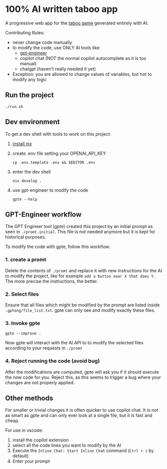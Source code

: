 # 100% AI written taboo app

A progressive web app for the [taboo game](https://en.wikipedia.org/wiki/Taboo_(game)) generated entirely with AI.

Contributing Rules:

- never change code manually
- to modify the code, use ONLY AI tools like:
  - [gpt-engineer](https://github.com/gpt-engineer-org/gpt-engineer)
  - copilot chat (NOT the normal copilot autocomplete as it is too manual)
  - chatgpt (haven't really needed it yet)
- Exception: you are allowed to change values of variables, but not to modify any logic

## Run the project

```shellSession
./run.sh
```

## Dev environment

To get a dev shell with tools to work on this project:

1. [install nix](https://determinate.systems/posts/determinate-nix-installer)

1. create .env file setting your OPENAI_API_KEY

    ```shellSession
    cp .env.template .env && $EDITOR .env
    ```

1. enter the dev shell

    ```shellSession
    nix develop .
    ```

1. use gpt-engineer to modify the code

    ```shellSession
    gpte --help
    ```

## GPT-Engineer workflow

The GPT Engineer tool (gpte) created this project by an initial prompt as seen in ``./promt.initial``. This file is not needed anymore but it is kept for historical purposes.

To modify the code with gpte, follow this workflow:

### 1. create a promt

Delete the contents of `./promt` and replace it with new instructions for the AI to modify the project, like for example `add a button near X that does Y`. The more precise the instructions, the better.

### 2. Select files

Ensure that all files which might be modified by the prompt are listed inside `.gpteng/file_list.txt`. gpte can only see and modify exactly these files.

### 3. Invoke gpte

```shellSession
gpte --improve .
```

Now gpte will interact with the AI API to to modify the selected files according to your requests in `./promt`

### 4. Reject running the code (avoid bug)

After the modifications are computed, gpte will ask you if it should execute the now code for you. Reject this, as this seems to trigger a bug where your changes are not properly applied.

## Other methods

For smaller or trivial changes it is often quicker to use copilot chat. It is not as smart as gpte and can only ever look at a single file, but it is fast and cheap.

For use in vscode:

1. install the copilot extension
1. select all the code lines you want to modify by the AI
1. Execute the `Inline Chat: Start Inline Chat` command (`Ctrl + i` by default)
1. Enter your prompt
